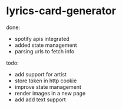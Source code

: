  # lyrics-card-generator
 
 done:
 - spotify apis integrated
 - added state management 
 - parsing urls to fetch info

 todo:
 - add support for artist
 - store token in http cookie
 - improve state management 
 - render images in a new page
 - add add text support
 
